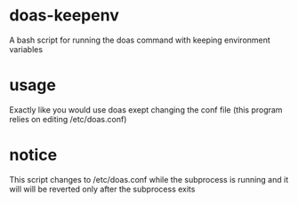 # doas-keepenv
A bash script for running the doas command with keeping environment variables

# usage
Exactly like you would use doas exept changing the conf file (this program relies on editing /etc/doas.conf)

# notice
This script changes to /etc/doas.conf while the subprocess is running and it will will be reverted only after the subprocess exits
